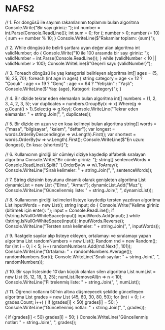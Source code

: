 # NAFS2

// 1. For döngüsü ile sayının rakamlarının toplamını bulan algoritma
Console.Write("Bir sayı giriniz: ");
int number = int.Parse(Console.ReadLine());
int sum = 0;
for (; number > 0; number /= 10)
{
    sum += number % 10;
}
Console.WriteLine($"Rakamlar toplamı: {sum}");

// 2. While döngüsü ile belirli şartlara uyan değer alan algoritma
int validNumber;
do
{
    Console.Write("10 ile 100 arasında bir sayı giriniz: ");
    validNumber = int.Parse(Console.ReadLine());
} while (validNumber < 10 || validNumber > 100);
Console.WriteLine($"Geçerli sayı: {validNumber}");

// 3. Foreach döngüsü ile yaş kategorisi belirleyen algoritma
int[] ages = {5, 16, 25, 70};
foreach (int age in ages)
{
    string category = age <= 12 ? "Çocuk" : age <= 19 ? "Genç" : age <= 64 ? "Yetişkin" : "Yaşlı";
    Console.WriteLine($"Yaş: {age}, Kategori: {category}");
}

// 4. Bir dizide tekrar eden elemanları bulan algoritma
int[] numbers = {1, 2, 3, 4, 2, 3, 5};
var duplicates = numbers.GroupBy(x => x).Where(g => g.Count() > 1).Select(g => g.Key);
Console.WriteLine("Tekrar eden elemanlar: " + string.Join(", ", duplicates));

// 5. Bir dizide en uzun ve en kısa kelimeyi bulan algoritma
string[] words = {"masa", "bilgisayar", "kalem", "defter"};
var longest = words.OrderByDescending(w => w.Length).First();
var shortest = words.OrderBy(w => w.Length).First();
Console.WriteLine($"En uzun: {longest}, En kısa: {shortest}");

// 6. Kullanıcının girdiği bir cümleyi diziye kaydedip alfabetik sıralayan algoritma
Console.Write("Bir cümle giriniz: ");
string[] sentenceWords = Console.ReadLine().Split(' ').OrderBy(w => w).ToArray();
Console.WriteLine("Sıralı kelimeler: " + string.Join(", ", sentenceWords));

// 7. String dizisinin boyutunu dinamik olarak genişleten algoritma
List<string> dynamicList = new List<string> {"Elma", "Armut"};
dynamicList.Add("Muz");
Console.WriteLine("Güncellenmiş liste: " + string.Join(", ", dynamicList));

// 8. Kullanıcının girdiği kelimeleri listeye kaydedip tersten yazdıran algoritma
List<string> inputWords = new List<string>();
string input;
do
{
    Console.Write("Kelime giriniz (bitirmek için enter): ");
    input = Console.ReadLine();
    if (!string.IsNullOrWhiteSpace(input)) inputWords.Add(input);
} while (!string.IsNullOrWhiteSpace(input));
inputWords.Reverse();
Console.WriteLine("Tersten sıralı kelimeler: " + string.Join(", ", inputWords));

// 9. Rastgele sayılar alıp listeye ekleyen, ortalamayı ve sıralamayı yapan algoritma
List<int> randomNumbers = new List<int>();
Random rnd = new Random();
for (int i = 0; i < 5; i++) randomNumbers.Add(rnd.Next(1, 101));
Console.WriteLine("Ortalama: " + randomNumbers.Average());
randomNumbers.Sort();
Console.WriteLine("Sıralı sayılar: " + string.Join(", ", randomNumbers));

// 10. Bir sayı listesinde 10’dan küçük olanları silen algoritma
List<int> numList = new List<int> {5, 12, 18, 3, 25};
numList.RemoveAll(n => n < 10);
Console.WriteLine("Filtrelenmiş liste: " + string.Join(", ", numList));

// 11. Öğrenci notlarını 50’nin altına düşmeyecek şekilde güncelleyen algoritma
List<int> grades = new List<int> {45, 60, 30, 80, 50};
for (int i = 0; i < grades.Count; i++)
{
    if (grades[i] < 50) grades[i] = 50;
}
Console.WriteLine("Güncellenmiş notlar: " + string.Join(", ", grades));

{
    if (grades[i] < 50) grades[i] = 50;
}
Console.WriteLine("Güncellenmiş notlar: " + string.Join(", ", grades));
